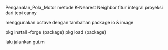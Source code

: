 Penganalan_Pola_Motor metode K-Nearest Neighbor fitur integral proyeksi dari tepi canny

menggunakan octave dengan tambahan package io & image

pkg install -forge (package)
pkg load (package)

lalu jalankan gui.m
